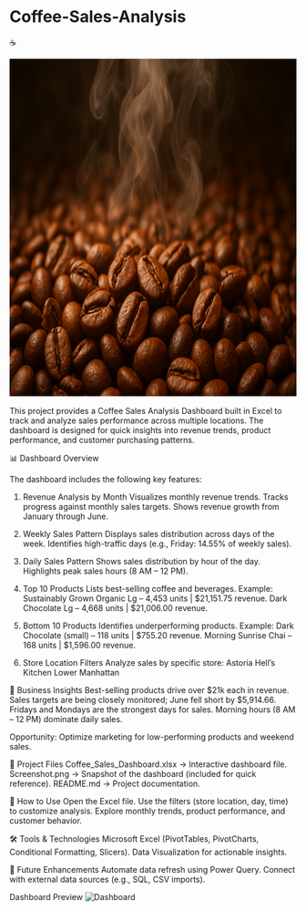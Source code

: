 
# Coffee-Sales-Analysis
☕ 

<img width="1090" height="592" alt="Dashboard" src="https://github.com/adityatarwatkar26/Coffee-Sales-Analysis/blob/main/Coffee_Beans_image.png" />


This project provides a Coffee Sales Analysis Dashboard built in Excel to track and analyze sales performance across multiple locations. The dashboard is designed for quick insights into revenue trends, product performance, and customer purchasing patterns.

📊 Dashboard Overview

The dashboard includes the following key features:

1. Revenue Analysis by Month
   Visualizes monthly revenue trends.
   Tracks progress against monthly sales targets.
   Shows revenue growth from January through June.

2. Weekly Sales Pattern
   Displays sales distribution across days of the week.
   Identifies high-traffic days (e.g., Friday: 14.55% of weekly sales).

3. Daily Sales Pattern
   Shows sales distribution by hour of the day.
   Highlights peak sales hours (8 AM – 12 PM).

4. Top 10 Products
   Lists best-selling coffee and beverages.
   Example:
   Sustainably Grown Organic Lg – 4,453 units | $21,151.75 revenue.
   Dark Chocolate Lg – 4,668 units | $21,006.00 revenue.

5. Bottom 10 Products
   Identifies underperforming products.
   Example:
   Dark Chocolate (small) – 118 units | $755.20 revenue.
   Morning Sunrise Chai – 168 units | $1,596.00 revenue.

6. Store Location Filters
   Analyze sales by specific store:
   Astoria
   Hell’s Kitchen
   Lower Manhattan

🎯 Business Insights
    Best-selling products drive over $21k each in revenue.
    Sales targets are being closely monitored; June fell short by $5,914.66.
    Fridays and Mondays are the strongest days for sales.
    Morning hours (8 AM – 12 PM) dominate daily sales.

Opportunity: Optimize marketing for low-performing products and weekend sales.

📂 Project Files
    Coffee_Sales_Dashboard.xlsx → Interactive dashboard file.
    Screenshot.png → Snapshot of the dashboard (included for quick reference).
    README.md → Project documentation.

🚀 How to Use
    Open the Excel file.
    Use the filters (store location, day, time) to customize analysis.
    Explore monthly trends, product performance, and customer behavior.

🛠️ Tools & Technologies
    Microsoft Excel (PivotTables, PivotCharts, Conditional Formatting, Slicers).
    Data Visualization for actionable insights.

📌 Future Enhancements
    Automate data refresh using Power Query.
    Connect with external data sources (e.g., SQL, CSV imports).

Dashboard Preview
<img width="1090" height="592" alt="Dashboard" src="https://github.com/user-attachments/assets/e28949f7-4133-406e-b44a-6fdeb7aa5917" />


